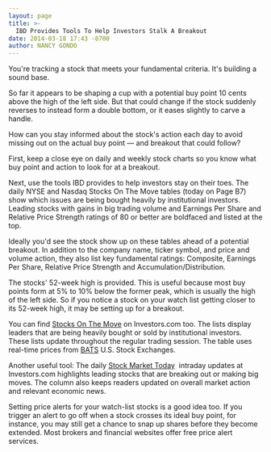 ```yaml
---
layout: page
title: >-
  IBD Provides Tools To Help Investors Stalk A Breakout
date: 2014-03-18 17:43 -0700
author: NANCY GONDO
---
```





You're tracking a stock that meets your fundamental criteria. It's building a sound base.

  

So far it appears to be shaping a cup with a potential buy point 10 cents above the high of the left side. But that could change if the stock suddenly reverses to instead form a double bottom, or it eases slightly to carve a handle.

  

How can you stay informed about the stock's action each day to avoid missing out on the actual buy point — and breakout that could follow?

  

First, keep a close eye on daily and weekly stock charts so you know what buy point and action to look for at a breakout.

  

Next, use the tools IBD provides to help investors stay on their toes. The daily NYSE and Nasdaq Stocks On The Move tables (today on Page B7) show which issues are being bought heavily by institutional investors. Leading stocks with gains in big trading volume and Earnings Per Share and Relative Price Strength ratings of 80 or better are boldfaced and listed at the top.

  

Ideally you'd see the stock show up on these tables ahead of a potential breakout. In addition to the company name, ticker symbol, and price and volume action, they also list key fundamental ratings: Composite, Earnings Per Share, Relative Price Strength and Accumulation/Distribution.

  

The stocks' 52-week high is provided. This is useful because most buy points form at 5% to 10% below the former peak, which is usually the high of the left side. So if you notice a stock on your watch list getting closer to its 52-week high, it may be setting up for a breakout.

  

You can find [Stocks On The Move](http://research.investors.com/stocksonthemove.aspx ) on Investors.com too. The lists display leaders that are being heavily bought or sold by institutional investors. These lists update throughout the regular trading session. The table uses real-time prices from [BATS](https://batstrading.com/exchange) U.S. Stock Exchanges.

  

Another useful tool: The daily [Stock Market Today](https://www.investors.com/stock-market-today/)  intraday updates at Investors.com highlights leading stocks that are breaking out or making big moves. The column also keeps readers updated on overall market action and relevant economic news.

  

Setting price alerts for your watch-list stocks is a good idea too. If you trigger an alert to go off when a stock crosses its ideal buy point, for instance, you may still get a chance to snap up shares before they become extended. Most brokers and financial websites offer free price alert services.




